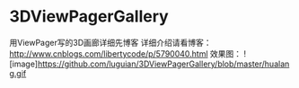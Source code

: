 # 3DViewPagerGallery
用ViewPager写的3D画廊详细先博客
详细介绍请看博客：
<a href="http://www.cnblogs.com/libertycode/p/5790040.html">http://www.cnblogs.com/libertycode/p/5790040.html</a>
效果图：
![image]https://github.com/luguian/3DViewPagerGallery/blob/master/hualang.gif

